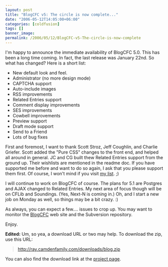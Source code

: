 ```yaml
---
layout: post
title: "BlogCFC v5: The circle is now complete..."
date: "2006-05-12T14:05:00+06:00"
categories: [coldfusion]
tags: []
banner_image: 
permalink: /2006/05/12/BlogCFC-v5-The-circle-is-now-complete
---
```


I'm happy to announce the immediate availability of BlogCFC 5.0. This has been a long time coming. In fact, the last release was January 22nd. So what has changed? Here is a short list:

<ul>
<li>New default look and feel.
<li>Administrator (no more design mode)
<li>CAPTCHA support
<li>Auto-include images
<li>RSS improvements
<li>Related Entries support
<li>Comment display improvements
<li>SES improvements
<li>Cowbell improvements
<li>Preview support
<li>Draft mode support
<li>Send to a Friend
<li>Lots of bug fixes
</ul>

First and foremost, I want to thank Scott Stroz, Jeff Coughlin, and Charlie Griefer. Scott added the "Pure CSS" changes to the front end, and helped all around in general. JC and CG built thew Related Entries support from the ground up. Their wishlists are mentioned in the readme doc. If you have supported me before and want to do so again, I ask that you please support them first. Of course, I won't mind if you visit <a href="http://www.amazon.com/o/registry/2TCL1D08EZEYE">my list</a>. ;)

I will continue to work on BlogCFC of course. The plans for 5.1 are Postgres and AJAX changed to Related Entries. My next area of focus though will be on CFLib and Soundings. (Yes, Next-N is coming in.) Oh, and I start a new job on Monday as well, so things may be a bit crazy. :)

As always, you can expect a few.... issues to crop up. You may want to monitor the <a href="http://www.blogcfc.com">BlogCFC</a> web site and the Subversion repository. 

Enjoy.

<b>Edited:</b> Um, so yea, a download URL or two may help. To download the zip, use this URL:

<blockquote>
<a href="http://ray.camdenfamily.com/downloads/blog.zip">http://ray.camdenfamily.com/downloads/blog.zip</a>
</blockquote>

You can also find the download link at the <a href="http://ray.camdenfamily.com/projects/blogcfc">project page</a>.